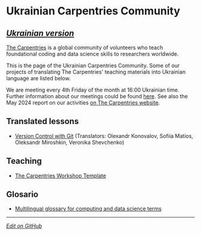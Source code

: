 #  Ukrainian Carpentries Community

[*Ukrainian version*](https://ukrainian-carpentries.github.io/)
---------

[The Carpentries](https://carpentries.org/) is a global community of volunteers who teach 
foundational coding and data science skills to researchers worldwide.

This is the page of the Ukrainian Carpentries Community. Some of our projects of translating
The Carpentries' teaching materials into Ukrainian language are listed below.

We are meeting every 4th Friday of the month at 16:00 Ukrainian time.
Further information about our meetings could be found [here](https://hackmd.io/drNoAPc5QpqH4nWm71YJkg?view).
See also the May 2024 report on our activities [on The Carpentries website](https://carpentries.org/blog/2024/05/software-carpentries-translation-efforts-in-ukrainian/).

## Translated lessons

- [Version Control with Git](https://ukrainian-carpentries.github.io/git-novice/)  (Translators: Olexandr Konovalov, Sofiia Matios, Oleksandr Miroshkin, Veronika Shevchenko) 

## Teaching

- [The Carpentries Workshop Template](https://ukrainian-carpentries.github.io/workshop-template/)
  
## Glosario

- [Multilingual glossary for computing and data science terms](https://glosario.carpentries.org/uk/)

---------

[*Edit on GitHub*](https://github.com/ukrainian-carpentries/ukrainian-carpentries.github.io/edit/main/en/README.md)
